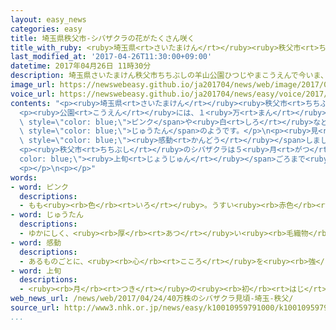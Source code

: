 ```yaml
---
layout: easy_news
categories: easy
title: 埼玉県秩父市-シバザクラの花がたくさん咲く
title_with_ruby: <ruby>埼玉県<rt>さいたまけん</rt></ruby><ruby>秩父市<rt>ちちぶし</rt></ruby>　シバザクラの<ruby>花<rt>はな</rt></ruby>がたくさん<ruby>咲<rt>さ</rt></ruby>く
last_modified_at: '2017-04-26T11:30:00+09:00'
datetime: 2017年04月26日 11時30分
description: 埼玉県さいたまけん秩父市ちちぶしの羊山公園ひつじやまこうえんで今いま、シバザクラの花はながきれいに咲さいています。
image_url: https://newswebeasy.github.io/ja201704/news/web/image/2017/04/26/k10010959791000.jpg
voice_url: https://newswebeasy.github.io/ja201704/news/easy/voice/2017/04/26/k10010959791000.mp3
contents: "<p><ruby>埼玉県<rt>さいたまけん</rt></ruby><ruby>秩父市<rt>ちちぶし</rt></ruby>の<ruby>羊山公園<rt>ひつじやまこうえん</rt></ruby>で<ruby>今<rt>いま</rt></ruby>、シバザクラの<ruby>花<rt>はな</rt></ruby>がきれいに<ruby>咲<rt>さ</rt></ruby>いています。</p>\n\
  <p><ruby>公園<rt>こうえん</rt></ruby>には、１<ruby>万<rt>まん</rt></ruby>８０００m²ぐらいの<ruby>場所<rt>ばしょ</rt></ruby>に４０<ruby>万<rt>まん</rt></ruby><ruby>本<rt>ぼん</rt></ruby>のシバザクラがあります。<span\
  \ style=\"color: blue;\">ピンク</span>や<ruby>白<rt>しろ</rt></ruby>などの２ｃｍぐらいの<ruby>花<rt>はな</rt></ruby>がたくさん<ruby>咲<rt>さ</rt></ruby>いていて、きれいな<ruby>色<rt>いろ</rt></ruby>の<span\
  \ style=\"color: blue;\">じゅうたん</span>のようです。</p>\n<p><ruby>見<rt>み</rt></ruby>に<ruby>来<rt>き</rt></ruby>た<ruby>女性<rt>じょせい</rt></ruby>は「<ruby>思<rt>おも</rt></ruby>っていたより<ruby>広<rt>ひろ</rt></ruby>くてすばらしい<ruby>景色<rt>けしき</rt></ruby>で、<span\
  \ style=\"color: blue;\"><ruby>感動<rt>かんどう</rt></ruby></span>しました」と<ruby>話<rt>はな</rt></ruby>していました。</p>\n\
  <p><ruby>秩父市<rt>ちちぶし</rt></ruby>のシバザクラは５<ruby>月<rt>がつ</rt></ruby><span style=\"\
  color: blue;\"><ruby>上旬<rt>じょうじゅん</rt></ruby></span>ごろまで<ruby>楽<rt>たの</rt></ruby>しむことができます。</p>\n\
  <p></p>\n<p></p>"
words:
- word: ピンク
  descriptions:
  - もも<ruby><rb>色</rb><rt>いろ</rt></ruby>。うすい<ruby><rb>赤色</rb><rt>あかいろ</rt></ruby>。
- word: じゅうたん
  descriptions:
  - ゆかにしく、<ruby><rb>厚</rb><rt>あつ</rt></ruby>い<ruby><rb>毛織物</rb><rt>けおりもの</rt></ruby>。カーペット。
- word: 感動
  descriptions:
  - あるものごとに、<ruby><rb>心</rb><rt>こころ</rt></ruby>を<ruby><rb>強</rb><rt>つよ</rt></ruby>く<ruby><rb>動</rb><rt>うご</rt></ruby>かされること。
- word: 上旬
  descriptions:
  - <ruby><rb>月</rb><rt>つき</rt></ruby>の<ruby><rb>初</rb><rt>はじ</rt></ruby>めの<ruby><rb>十日間</rb><rt>とおかかん</rt></ruby>。
web_news_url: /news/web/2017/04/24/40万株のシバザクラ見頃-埼玉-秩父/
source_url: http://www3.nhk.or.jp/news/easy/k10010959791000/k10010959791000.html
...
```

